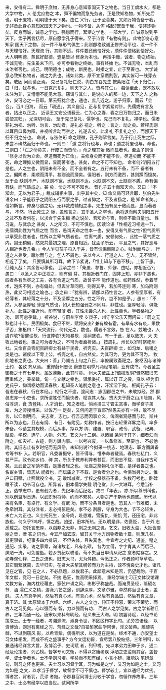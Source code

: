 <!-- { "loadSidebar": true } -->
来，安得有二。舜明于庶物，无非身心意知家国天下之物也。当日工虞水火，都是大学中物，人
伦尤庶物之
本，舜不徧物而急先务者，正是致知格物，知所先后也。明于庶物，明明德于天下矣。由仁
义行，止于至善矣。又如万物皆备于我，无非备此身心意知家国天下之物也。一物不备，从何
格起?既备于我，便非逐物矣。反身而诚，诚意之学也。强恕而行，絮矩之学也。一部大学，自
诚意说到平天下，孟子两言括尽，原自愿学孔子得来。至于诗言「有物有则」。此物卽身心意知家
国天下之物，没一件不与形气俱生；此则卽格致诚正修齐治平也，没一件不与天理恰好。天理流
行，其则不远。件件要还他恰好处，须件件便格到恰好处。大人明明德，蒸民好懿德。壹是皆以
修身为本也。
再按中庸，诚者，物之终始，不诚无物。先生虽未下问，亦可参看物之终始，事有终始
也。不诚无物，本乱而末治者否也。成己，明明德也；成物，新民也。时措之宜，止于至善也。
大学诚意必致知格物者，诚之为贵也。诸如此类，原不宜穿凿割裂，其实皆可一线穿去矣。敢因
问而请正焉。
克己复礼归仁说，舆白东谷先生
按紫阳注「天下归仁」，曰「归，犹与也。一日克己复礼，则天下之人，皆与其仁」。
每读至此，既不敢以朱注为非，又懵懵不能见大意。窃谓与其仁，是说向人的那一边，天下之人
之称许，安可必之一日耶。第云归犹合也，通也，庶几近之。游子归家，而云「会合」，百川归海，
而云「疏通」，其义自见，正与复字紧紧对针。先儒或有言及者，拈出以正之。
近读王文安公语薮云，仁为心之春，春之日万物归之，而日未尝使其归」。尤深切可会。
至于克己复礼，儒学也。克己而不复礼，禅学也。儒者非礼勿视、勿听、勿言、勿动者，是礼必
视之、听之；言之、动之矣。若释氏则以耳目口鼻为障，并视听言动而空之，礼遂去矣。此复礼
不复礼之分，而卽天下归不归之分也。
命说，与张伯珩
命之理微，孔子则罕言矣。乃于行止死生之际，未尝不确然而归于命也。一则曰：「道
之将行也与，命也；道之将废也与，命也。二则曰：「亡之命矣夫，行废亡而皆命。」命之理其殆
微而显者也。至孟子则谓「修身以俟为立命，尽道而死为正命」。夫修身矣而不能不俟，尽道矣而
不能不死，命之理抑又微而显，显而著者也。甚矣，命之不可不知也。
命者何?阴阳五行是也。人之生也，阴阳未有不全，而不全者有之。五行未有不备，而不
备者有之。偏阴者，柔顺而清平，甚则流而靡矣。偏阳者，刚方而激烈，甚则躁而愎矣。至于金
缺则不严，木缺则不宽，水缺则不达，火缺则不文，土缺则不质。命有偏有缺，而气质成之。甚
矣，命之不可不知也。
昔孔子五十而知天命。又曰：「不知命，无以为君子。」裁成辅相主事，出乎其中矣，知
命又曷可轻言耶．张伯先生语余曰：子能驭子之阴阳五行而察之乎，过者抑之，不及者扬之，是
知命者矣。」信如斯言。修身尽道之功，无非裁成辅相之事。先生殆有见于敞而显，显而著者与，
不然，行止死生之
际，盖难言之，宜乎圣人之罕也。余将退而察夫阴阳五行之过不及者何在，以求合于先生抑
扬之说矣．若知命与否，则终不敢自量也。
性习说，与武承之
甚矣，人之所习，不可不慎也。因读论语「性相近习相远一节，先儒谓此性为气质之性
而言，愚谓天命之性本一也，安得又有气质之性?但气质所以承受此性者也，性所以主宰气质者也。
性离气质，安顿何处，．此性一落气质之内，岂无稍偏，然究共最初之理，原自相近。犹孟子所云，
平旦之气，其好恶与人相近也者几希。」今人乍见孺子将入于井，皆有怵惕恻隐之心。嘑附而与之，
行道之人弗受，蹴尔而与之，乞人不屑也。夫以今人、行道之人、乞人，无不皆然，相近了了矣，
只要慎其所习耳。故下节紧说，「惟上知与下愚不移」。上智下愚。仃纯人战：其余皆可移也。
武承之曰：「柴愚、参鲁、师僻、由咕，亦相近否?」愚曰：「以圣人之中正视之，则有偏
耳。其相近者门在，固非上知，亦非下愚也。四者各有当尽之工夫，各有合道之气质，故曾子卒
能传道也。如药性然，参着苓术，泡炙不到，亦有偏处。但舆甘草同用，则得其平，若加芩连则
寒，加乌附则热，此又习相远之喻也。」承之曰：「犹有辨，请卽以药性言之。人参有坚厚者，有
轻薄者，其轻薄之十分，不及坚厚之五分。性之不齐，岂不如是乎。」愚曰：「不然，人参坚厚轻
薄是气质也，如人长短强弱之不同耳，非性也。坚厚轻薄，俱能补人，此性之相近也。卽有轻薄
者，其性未尝杀人也，此性善也。学者格物之功，
顾可忽乎哉，」
祈谷说，与蔚州李侯
岁庚子，州守李公乐天而问曰：「蔚之无秋也计十年，民困极矣。食巳不继，赋将安出?
兼有蝗有雹，有旱有水有疫，果数乎否」象枢曰：「天灾流行，何代无之，数也。儒者不言效，咎
在人。兹地也，人虞诈欤?俗健讼欤，行谊悖欤?天物暴欤．淫祠盛欤。有一于此，足以致灾。大
夫牧此地者也，事之可为者为之，不可为者盍祈诸。」
按周礼，州长以岁时祭祀州社。又命百县雩祀百辟卿士有益于民者，祈壳实。夫百辟卿
士，如勾龙、后稷之类是也。诸侯以下雩上公，祈壳之礼，自古然矣。为其可为，更为其不可为。
牧此地者之责也。大夫曰：善」乃蠲吉上旬之八日，率僚属致斋祀之。象枢因与诸绅士约．各致
齐从焉。
重修蔚州志议
蔚志在明季凡两经笔削，业有戍书。今者圣主御极之十有七年也，革故鼎新，此其时矣。
州大夫莅兹上?值报玫阴?慨然取旧志而重修之，美举哉，旬一与文献之幸也。谬承委托，属以订
正之役，将以
枢为旧史氏乎，抑谓枢幼而读春秋，粗知圣人笔削之意也，汗淫淫下矣。
枢闻孔子云：吾志在春秋，行在孝经。」枢行之不逮，遑问志：志固郡邑之书，未敢拟经。然
郡邑志亦一小吏也，求所谓胜任而愉快者，枢岂其人哉。贤大夫于蔚之山川险夷，风俗淳浇，食
货登耗，人才消长，知之者稔。倘肯操三寸管主其事，而学宫子弟辈，为之旁搜博采，以佐万一
足矣，又何问道于盲耶?然愚夫亦有一得，敢不尽言，以仰副明问。
夫志者，志也。行吾志而因事立义，俾阅者观感而与起，斯共所以为志也。且志有纲、
有目、有附见，始称作者。按旧志轻重详畧之间，率多未备。今请立其规模，而后从事。拟以方
舆、建置、职官、政令、武备、祀典、赋役、学校、选举、人物、外志、艺文为十二纲。以诸目
条列于其下，细者汇而附之。如灾祥、古迹，则方舆内事。一以考兴废，一以备修省，至要也，
不必他附。其旧志止有岁时纪而无风俗，未知何说?今拟采一统志、地理志、职方图舆备考等书补
入。若职官，凡委署摄守，皆不得与，惟奉命者载焉。春秋杜私门，义甚严耳。政令如乡约、碑
禁，所关于教养利弊者甚巨，而旧志不载．自我作古可矣。且武备之军饷不载，是重者轻之也。
坛庙之祭物礼仪不载，是详者畧之也。名宦乡贤，皆志从
祀者也，而坛庙之下不载，是合者分之也。今俱当另为之。惟户口田赋，止照赋役全书，无
敢增减者。学校之祭器虽不备，名数可考也。卧碑雎不读，功令可存也。所异者，旧本儒学失载
明伦堂，此一大缺耳，今悉当补正。选举志中，更有创为者，先纪年而后纪名，故曰「年表」，亦
所以尊制科也，别以例监附贡选，以武职附将帅，约而不繁矣。人物之产于斯地也颇盛。历代以
来有名臣、有卓行、有文学、有武
功，而不分条目者是也。恐其人一节难概，未免牵附耳。其分注者，忠必捐躯是矣。孝不必
割股，守身为大也。节不必轻生，未亡人为正也。义士托死生，全骨肉，赴患难，雪寃仇，赈饥
荒，还田宅，非此族也，何义乎?呜呼，慎之哉。凶逆，旧本所热。无以明是非，佐褒贬，当于外
志悉载之。勿托言忠厚，以蹈非之无非，刺之无刺之讥。艺文，旧收太滥，大抵皆靡丽之音，赠
答之词也。今宜严加去取，留其关于地方风物者数十篇，则庶几矣。其更谬者，纪事多四六排语，
不但失体，且失真也。今宜考之史纪、通鉴，稽之通纪、实录，访之家乘，询诸故老，凡有名硕，
各为立傅，字字肖其人而后已。夙陋一洗，可免覆瓿。若乡贤纪以骈语，苟不失当日申请从祀之
意者姑存之。又如寺观仙释，二氏之流也，旧志大书，尤为舛错。今悉正之。作者顾可草草欤。
其它删繁就简，去华归实，在贤大夫挈其纲领而力为主持，谅不愧良史才也。诸凡见在之官，见
在之人，不必品题，以俟君子。此鄙意未知是否，仍望裁酌。千百年文献，竞可一日定矣。不揣
愚狂，惟高明采择焉。
重经学端士习正文体议馆课
文教方新，海内枕经藉史，家弦户诵之风，彬彬乎称盛哉。而淹贯圣经，砥砺名节．涵
濡仁义之精，游泳六艺之途，训辞深厚，文章尔雅，卓然称当世士者，盖鲜。
夫人有真学问，然后有真心术。有真心术，然后有真品谊，然后有真文章，真干济。其
太原皆本于六经。六经，古人之文也，伸正不伸邪，荣义不荣势，而古人之习见矣。心以强而有
智，力以强而有功．
而古人之学见矣。古之学者耕且养，三年而通一经。唐宋以来科有明经，经义未王大晦。明
初罢诗赋，以经书论策取士。士专一经者，考溯源流，淑身令世，不区区栉字比句。尤旁览诸经，
以资博洽，则岂有离经之习、荒经之文哉?自铅椠家曲学阿世，淫文破典。雕琢钩棘，不过剽窃风
影，以希青紫，偶得所求，以为道在是矣。经术不通，亦安望士习文体相发，而成不朽之盛事乎?
方今文运初辟，宜尽罢八股帖括。三年制科，以兼通诸经详言大旨，及博洽子、史词赋
者，列甲榜。先以孝弟力田举于乡，通二经及论策者，列乙榜。督学专司文衡，不得以贪庸老疾
浮陋之吏滥厕其官。盖督学．督士学者也。士不学则习壤。学矣而不知有经，小言小辨，纔能执
笔辨章句，则习之坏也更甚。夫士习以习督学耳，习为如是之学，又习为如是之士，又习为如是
之文，以求当于督学，故督学不可不慎也。督学较士，宜以通经为优劣。博者赏，背者罚，荒谬
者黜。令郡县官同博士月较于学宫，勿循作养故事。三年之中，士必有经学以应当世。试问所学
